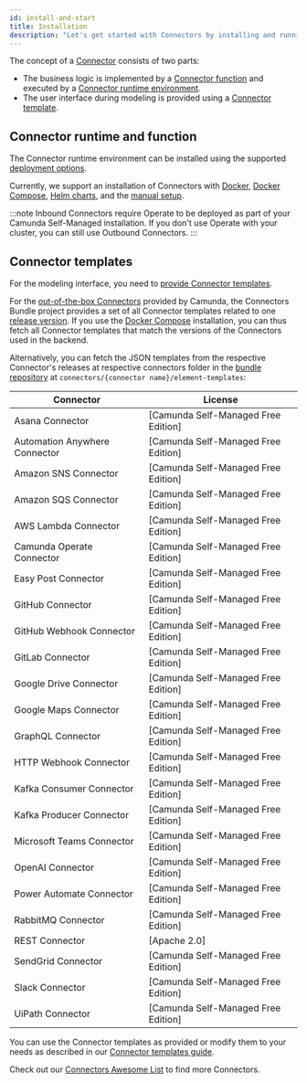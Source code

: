 ```yaml
---
id: install-and-start
title: Installation
description: "Let's get started with Connectors by installing and running them."
---
```


The concept of a [Connector](/components/connectors/introduction.md) consists of two parts:

- The business logic is implemented by a [Connector function](/components/connectors/custom-built-connectors/connector-sdk.md#runtime-logic)
  and executed by a [Connector runtime environment](/components/connectors/custom-built-connectors/connector-sdk.md#runtime-environments).
- The user interface during modeling is provided using a [Connector template](/components/connectors/custom-built-connectors/connector-templates.md).

## Connector runtime and function

The Connector runtime environment can be installed using the supported [deployment options](/self-managed/platform-deployment/overview.md#deployment-options).

Currently, we support an installation of Connectors with [Docker](/self-managed/platform-deployment/docker.md#connectors),
[Docker Compose](/self-managed/platform-deployment/docker.md#docker-compose), [Helm charts](/self-managed/platform-deployment/helm-kubernetes/overview.md), and the [manual setup](/self-managed/platform-deployment/manual.md#run-connectors).

:::note
Inbound Connectors require Operate to be deployed as part of your Camunda Self-Managed installation.
If you don't use Operate with your cluster, you can still use Outbound Connectors.
:::

## Connector templates

For the modeling interface, you need to [provide Connector templates](/components/connectors/custom-built-connectors/connector-templates.md#providing-and-using-connector-templates).

For the [out-of-the-box Connectors](/components/connectors/out-of-the-box-connectors/available-connectors-overview.md) provided by Camunda,
the Connectors Bundle project provides a set of all Connector templates related to one [release version](https://github.com/camunda/connectors-bundle/releases).
If you use the [Docker Compose](/self-managed/platform-deployment/docker.md#docker-compose) installation, you can thus fetch all Connector templates that match the versions of the Connectors used in the backend.

Alternatively, you can fetch the JSON templates from the respective Connector's releases at respective connectors folder in the [bundle repository](https://github.com/camunda/connectors-bundle)
at `connectors/{connector name}/element-templates`:

| Connector                     | License                             |
| ----------------------------- | ----------------------------------- |
| Asana Connector               | [Camunda Self-Managed Free Edition] |
| Automation Anywhere Connector | [Camunda Self-Managed Free Edition] |
| Amazon SNS Connector          | [Camunda Self-Managed Free Edition] |
| Amazon SQS Connector          | [Camunda Self-Managed Free Edition] |
| AWS Lambda Connector          | [Camunda Self-Managed Free Edition] |
| Camunda Operate Connector     | [Camunda Self-Managed Free Edition] |
| Easy Post Connector           | [Camunda Self-Managed Free Edition] |
| GitHub Connector              | [Camunda Self-Managed Free Edition] |
| GitHub Webhook Connector      | [Camunda Self-Managed Free Edition] |
| GitLab Connector              | [Camunda Self-Managed Free Edition] |
| Google Drive Connector        | [Camunda Self-Managed Free Edition] |
| Google Maps Connector         | [Camunda Self-Managed Free Edition] |
| GraphQL Connector             | [Camunda Self-Managed Free Edition] |
| HTTP Webhook Connector        | [Camunda Self-Managed Free Edition] |
| Kafka Consumer Connector      | [Camunda Self-Managed Free Edition] |
| Kafka Producer Connector      | [Camunda Self-Managed Free Edition] |
| Microsoft Teams Connector     | [Camunda Self-Managed Free Edition] |
| OpenAI Connector              | [Camunda Self-Managed Free Edition] |
| Power Automate Connector      | [Camunda Self-Managed Free Edition] |
| RabbitMQ Connector            | [Camunda Self-Managed Free Edition] |
| REST Connector                | [Apache 2.0]                        |
| SendGrid Connector            | [Camunda Self-Managed Free Edition] |
| Slack Connector               | [Camunda Self-Managed Free Edition] |
| UiPath Connector              | [Camunda Self-Managed Free Edition] |

You can use the Connector templates as provided or modify them to your needs as described in our [Connector templates guide](/components/connectors/custom-built-connectors/connector-templates.md).

Check out our [Connectors Awesome List](https://github.com/camunda-community-hub/camunda-8-connectors/tree/main) to find more Connectors.
